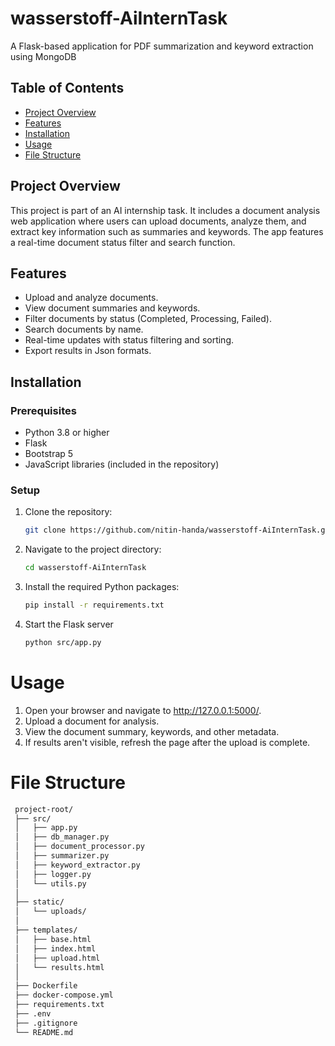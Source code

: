 # wasserstoff-AiInternTask
A Flask-based application for PDF summarization and keyword extraction using MongoDB


## Table of Contents
- [Project Overview](#project-overview)
- [Features](#features)
- [Installation](#installation)
- [Usage](#usage)
- [File Structure](#file-structure)

## Project Overview
This project is part of an AI internship task. It includes a document analysis web application where users can upload documents, analyze them, and extract key information such as summaries and keywords. The app features a real-time document status filter and search function.

## Features
- Upload and analyze documents.
- View document summaries and keywords.
- Filter documents by status (Completed, Processing, Failed).
- Search documents by name.
- Real-time updates with status filtering and sorting.
- Export results in Json formats.

## Installation
### Prerequisites
- Python 3.8 or higher
- Flask
- Bootstrap 5
- JavaScript libraries (included in the repository)

### Setup
1. Clone the repository:
   ```bash
   git clone https://github.com/nitin-handa/wasserstoff-AiInternTask.git
   
2. Navigate to the project directory:
    ```bash
    cd wasserstoff-AiInternTask
3. Install the required Python packages:
   ```bash
   pip install -r requirements.txt
   
4. Start the Flask server
   ```bash
   python src/app.py     

# Usage
1. Open your browser and navigate to http://127.0.0.1:5000/.
2. Upload a document for analysis.
3. View the document summary, keywords, and other metadata.
4. If results aren't visible, refresh the page after the upload is complete.
   
# File Structure
   ```bash
    project-root/
    ├── src/
    │   ├── app.py
    │   ├── db_manager.py
    │   ├── document_processor.py
    │   ├── summarizer.py
    │   ├── keyword_extractor.py
    │   ├── logger.py
    │   └── utils.py
    │
    ├── static/
    │   └── uploads/
    │
    ├── templates/
    │   ├── base.html
    │   ├── index.html
    │   ├── upload.html
    │   └── results.html
    │
    ├── Dockerfile
    ├── docker-compose.yml
    ├── requirements.txt
    ├── .env
    ├── .gitignore
    └── README.md
    
    
       
